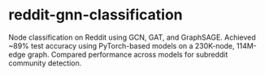 # reddit-gnn-classification
Node classification on Reddit using GCN, GAT, and GraphSAGE. Achieved ~89% test accuracy using PyTorch-based models on a 230K-node, 114M-edge graph. Compared performance across models for subreddit community detection.

